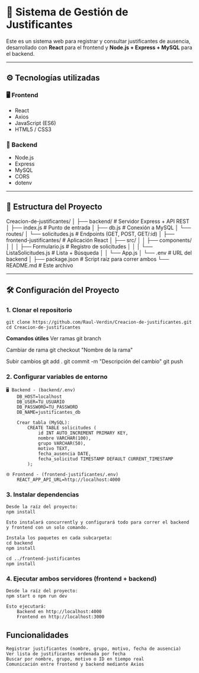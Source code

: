 # 📝 Sistema de Gestión de Justificantes

Este es un sistema web para registrar y consultar justificantes de ausencia, desarrollado con **React** para el frontend y **Node.js + Express + MySQL** para el backend.

---

## ⚙️ Tecnologías utilizadas

### 🖥️ Frontend
- React
- Axios
- JavaScript (ES6)
- HTML5 / CSS3

### 🔧 Backend
- Node.js
- Express
- MySQL
- CORS
- dotenv

---

## 📁 Estructura del Proyecto

Creacion-de-justificantes/
│
├── backend/            # Servidor Express + API REST
│ ├── index.js          # Punto de entrada
│ ├── db.js             # Conexión a MySQL
│ └── routes/
│ └── solicitudes.js    # Endpoints (GET, POST, GET/:id)
│
├── frontend-justificantes/     # Aplicación React
│ ├── src/
│ │ ├── components/
│ │ │ ├── Formulario.js         # Registro de solicitudes
│ │ │ └── ListaSolicitudes.js   # Lista + Búsqueda
│ │ └── App.js
│ └── .env                      # URL del backend
│
├── package.json    # Script raíz para correr ambos
└── README.md       # Este archivo

---

## 🛠️ Configuración del Proyecto

### 1. Clonar el repositorio
    git clone https://github.com/Raul-Verdin/Creacion-de-justificantes.git
    cd Creacion-de-justificantes

**Comandos útiles**
Ver ramas
    git branch

Cambiar de rama
    git checkout "Nombre de la rama"

Subir cambios
    git add .
    git commit -m "Descripción del cambio"
    git push

### 2. Configurar variables de entorno
    🖥️ Backend - (backend/.env)
        DB_HOST=localhost
        DB_USER=TU_USUARIO
        DB_PASSWORD=TU_PASSWORD
        DB_NAME=justificantes_db

        Crear tabla (MySQL):
            CREATE TABLE solicitudes (
                id INT AUTO_INCREMENT PRIMARY KEY,
                nombre VARCHAR(100),
                grupo VARCHAR(50),
                motivo TEXT,
                fecha_ausencia DATE,
                fecha_solicitud TIMESTAMP DEFAULT CURRENT_TIMESTAMP
            );

    🌐 Frontend - (frontend-justificantes/.env)
        REACT_APP_API_URL=http://localhost:4000

### 3. Instalar dependencias
    Desde la raíz del proyecto:
    npm install

    Esto instalará concurrently y configurará todo para correr el backend y frontend con un solo comando.

    Instala los paquetes en cada subcarpeta:
    cd backend
    npm install

    cd ../frontend-justificantes
    npm install

### 4. Ejecutar ambos servidores (frontend + backend)
    Desde la raíz del proyecto:
    npm start o npm run dev

    Esto ejecutará:
        Backend en http://localhost:4000
        Frontend en http://localhost:3000

## Funcionalidades
    Registrar justificantes (nombre, grupo, motivo, fecha de ausencia)
    Ver lista de justificantes ordenada por fecha
    Buscar por nombre, grupo, motivo o ID en tiempo real
    Comunicación entre frontend y backend mediante Axios
